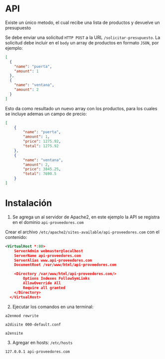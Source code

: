 # API

Existe un único metodo, el cual recibe una lista de productos y devuelve un presupuesto

Se debe enviar una solicitud `HTTP POST` a la URL `/solicitar-presupuesto`. La solicitud debe incluir en el `body` un array de productos en formato `JSON`, por ejemplo:

```JSON
[
  {
    "name": "puerta",
    "amount": 1
  },
  {
    "name": "ventana",
    "amount": 2
  }
]
```

Esto da como resultado un nuevo array con los productos, para los cuales se incluye ademas un campo de precio:

```JSON
[
    {
        "name": "puerta",
        "amount": 1,
        "price": 1275.92,
        "total": 1275.92
    },
    {
        "name": "ventana",
        "amount": 2,
        "price": 3845.25,
        "total": 7690.5
    }
]
```
# Instalación

1. Se agrega un <Virtual-Host> al servidor de Apache2, en este ejemplo la API se registra en el dominio `api-proveedores.com`

Crear el archivo `/etc/apache2/sites-available/api-proveedores.com` con el contenido:

```xml
<VirtualHost *:80>
    ServerAdmin webmaster@localhost
    ServerName api-proveedores.com
    ServerAlias www.api-proveedores.com
    DocumentRoot /var/www/html/api-proveedores.com

    <Directory /var/www/html/api-proveedores.com/>
        Options Indexes FollowSymLinks
        AllowOverride All
        Require all granted
    </Directory>
  </VirtualHost>
```

2. Ejecutar los comandos en una terminal:

```
a2enmod rewrite

a2disite 000-default.conf

a2ensite
```

3. Agregar en hosts: `/etc/hosts`

```
127.0.0.1 api-proveedores.com
```
